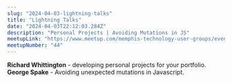 ```yaml
---
slug: "2024-04-03-lightning-talks"
title: "Lightning Talks"
date: "2024-04-03T22:12:03.284Z"
description: "Personal Projects | Avoiding Mutations in JS"
meetupLink: "https://www.meetup.com/memphis-technology-user-groups/events/298922094/"
meetupNumber: "44"
---
```


**Richard Whittington** - developing personal projects for your portfolio.  
**George Spake** - Avoiding unexpected mutations in Javascript.
